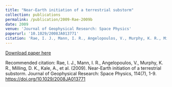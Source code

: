 ```yaml
---
title: "Near-Earth initiation of a terrestrial substorm"
collection: publications
permalink: /publication/2009-Rae-2009b
date: 2009
venue: 'Journal of Geophysical Research: Space Physics'
paperurl: '10.1029/2008JA013771'
citation: 'Rae, I. J., Mann, I. R., Angelopoulos, V., Murphy, K. R., Milling, D. K., Kale, A., et al. (2009). Near-Earth initiation of a terrestrial substorm. Journal of Geophysical Research: Space Physics, 114(7), 1-9. https://doi.org/10.1029/2008JA013771'
---
```

[Download paper here](10.1029/2008JA013771)

Recommended citation: Rae, I. J., Mann, I. R., Angelopoulos, V., Murphy, K. R., Milling, D. K., Kale, A., et al. (2009). Near-Earth initiation of a terrestrial substorm. Journal of Geophysical Research: Space Physics, 114(7), 1-9. https://doi.org/10.1029/2008JA013771